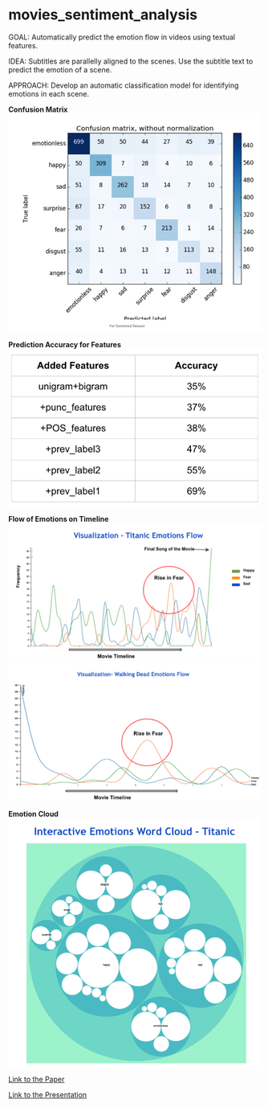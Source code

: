 # movies_sentiment_analysis

GOAL: Automatically predict the emotion flow in videos using textual features.

IDEA: Subtitles are parallelly aligned to the scenes. Use the subtitle text to predict the emotion of a scene.

APPROACH: Develop an automatic classification model for identifying emotions in each scene. 

**Confusion Matrix**
![Conf](1.png)

**Prediction Accuracy for Features**
![Conf](2.png)

**Flow of Emotions on Timeline**
![Conf](3.png)
![Conf](5.png)

**Emotion Cloud**
![Conf](6.png)

[Link to the Paper](https://github.com/niteshsurtani/movies_sentiment_analysis/blob/master/NLP_Final_Paper.pdf)

[Link to the Presentation](https://github.com/niteshsurtani/movies_sentiment_analysis/blob/master/NLP%20Project%20PPT.pptx)
